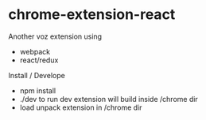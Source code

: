 # chrome-extension-react
Another voz extension using
- webpack
- react/redux

Install / Develope
- npm install
- ./dev to run dev extension will build inside /chrome dir
- load unpack extension in /chrome dir


